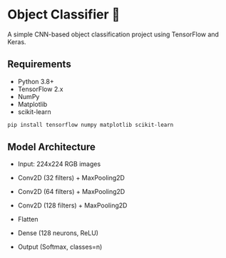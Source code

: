 # Object Classifier 🧩

A simple CNN-based object classification project using TensorFlow and Keras.

## Requirements
- Python 3.8+
- TensorFlow 2.x
- NumPy
- Matplotlib
- scikit-learn

```bash
pip install tensorflow numpy matplotlib scikit-learn
```
## Model Architecture
- Input: 224x224 RGB images

- Conv2D (32 filters) + MaxPooling2D

- Conv2D (64 filters) + MaxPooling2D

- Conv2D (128 filters) + MaxPooling2D

- Flatten

- Dense (128 neurons, ReLU)

- Output (Softmax, classes=n)
